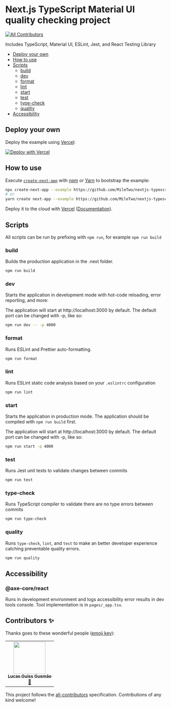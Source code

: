 # Next.js TypeScript Material UI quality checking project
<!-- ALL-CONTRIBUTORS-BADGE:START - Do not remove or modify this section -->
[![All Contributors](https://img.shields.io/badge/all_contributors-1-orange.svg?style=flat-square)](#contributors-)
<!-- ALL-CONTRIBUTORS-BADGE:END -->

Includes TypeScript, Material UI, ESLint, Jest, and React Testing Library

-   [Deploy your own](#deploy-your-own)
-   [How to use](#how-to-use)
-   [Scripts](#scripts)
    -   [build](#build)
    -   [dev](#dev)
    -   [format](#format)
    -   [lint](#lint)
    -   [start](#start)
    -   [test](#test)
    -   [type-check](#type-check)
    -   [quality](#quality)
-   [Accessibility ](#accessibility)

## Deploy your own

Deploy the example using [Vercel](https://vercel.com?utm_source=github&utm_medium=readme&utm_campaign=next-example):

[![Deploy with Vercel](https://vercel.com/button)](https://vercel.com/new/git/external?repository-url=https://github.com/MileTwo/nextjs-typescript-material-ui-eslint-jest)

## How to use

Execute [`create-next-app`](https://github.com/vercel/next.js/tree/canary/packages/create-next-app) with [npm](https://docs.npmjs.com/cli/init) or [Yarn](https://yarnpkg.com/lang/en/docs/cli/create/) to bootstrap the example:

```bash
npx create-next-app --example https://github.com/MileTwo/nextjs-typescript-material-ui-eslint-jest
# or
yarn create next-app --example https://github.com/MileTwo/nextjs-typescript-material-ui-eslint-jest
```

Deploy it to the cloud with [Vercel](https://vercel.com/new?utm_source=github&utm_medium=readme&utm_campaign=next-example) ([Documentation](https://nextjs.org/docs/deployment)).

## Scripts

All scripts can be run by prefixing with `npm run`, for example `npm run build`

### build

Builds the production application in the .next folder.

```bash
npm run build
```

### dev

Starts the application in development mode with hot-code reloading, error reporting, and more:

The application will start at http://localhost:3000 by default. The default port can be changed with -p, like so:

```bash
npm run dev -- -p 4000
```

### format

Runs ESLint and Prettier auto-formatting.

```bash
npm run format
```

### lint

Runs ESLint static code analysis based on your `.eslintrc` configuration

```bash
npm run lint
```

### start

Starts the application in production mode. The application should be compiled with `npm run build` first.

The application will start at http://localhost:3000 by default. The default port can be changed with -p, like so:

```bash
npm run start -p 4000
```

### test

Runs Jest unit tests to validate changes between commits

```bash
npm run test
```

### type-check

Runs TypeScript compiler to validate there are no type errors between commits

```bash
npm run type-check
```

### quality

Runs `type-check`, `lint`, and `test` to make an better developer experience catching preventable quality errors.

```bash
npm run quality
```

## Accessibility

### @axe-core/react

Runs in development environment and logs accessibility error results in dev tools console. Tool implementation is in `pages/_app.tsx`.

## Contributors ✨

Thanks goes to these wonderful people ([emoji key](https://allcontributors.org/docs/en/emoji-key)):

<!-- ALL-CONTRIBUTORS-LIST:START - Do not remove or modify this section -->
<!-- prettier-ignore-start -->
<!-- markdownlint-disable -->
<table>
  <tr>
    <td align="center"><a href="http://linkedin.com/in/lucasguissgusmao"><img src="https://avatars.githubusercontent.com/u/37088202?v=4?s=100" width="100px;" alt=""/><br /><sub><b>Lucas Guiss Gusmão</b></sub></a><br /><a href="https://github.com/MileTwo/nextjs-typescript-material-ui-eslint-jest/commits?author=lucasguiss" title="Documentation">📖</a></td>
  </tr>
</table>

<!-- markdownlint-restore -->
<!-- prettier-ignore-end -->

<!-- ALL-CONTRIBUTORS-LIST:END -->

This project follows the [all-contributors](https://github.com/all-contributors/all-contributors) specification. Contributions of any kind welcome!